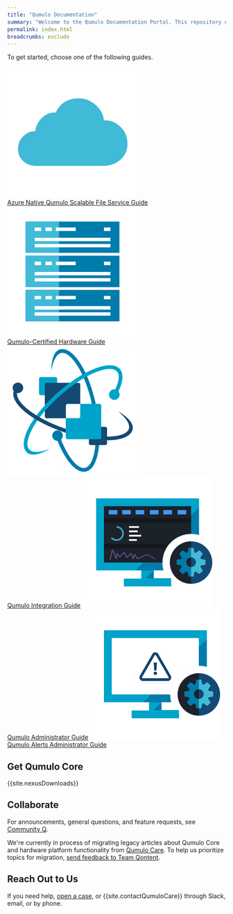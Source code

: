 ```yaml
---
title: "Qumulo Documentation"
summary: "Welcome to the Qumulo Documentation Portal. This repository uses <a href='https://www.writethedocs.org/guide/docs-as-code/'>docs-as-code principles</a> to provide guidance about working with Qumulo."
permalink: index.html
breadcrumbs: exclude
---
```


<style>#toc{display:none;}</style>

To get started, choose one of the following guides.



<div class="landing-page-buttons">
  <span class="guide-button">
    <a class="multilink" href="azure-guide/">
      <picture>
        <source type="image/webp" srcset="images/azure-guide.webp">
        <source type="image/png" srcset="images/azure-guide.png">
        <img src="images/azure-guide.png" alt="Azure Native Qumulo Scalable File Service Guide" class="landing-page-icon">
      </picture><br>Azure Native Qumulo Scalable File Service Guide</a>
  </span>

  <span class="guide-button">
    <a class="multilink" href="hardware-guide/">
      <picture>
        <source type="image/webp" srcset="images/hardware-guide.webp">
        <source type="image/png" srcset="images/hardware-guide.png">
        <img src="images/hardware-guide.png" alt="Qumulo-Certified Hardware Guide" class="landing-page-icon">
      </picture><br>Qumulo-Certified Hardware Guide</a>
  </span>

  <span class="guide-button">
    <a class="multilink" href="integration-guide/">
      <picture>
        <source type="image/webp" srcset="images/qumulo-integration-guide.webp">
        <source type="image/png" srcset="images/qumulo-integration-guide.png">
        <img src="images/qumulo-integration-guide.png" alt="Qumulo Integration Guide" class="landing-page-icon">
      </picture><br>Qumulo Integration Guide</a>
  </span>

  <span class="guide-button">
    <a class="multilink" href="administrator-guide/">
      <picture>
        <source type="image/webp" srcset="images/administrator-guide.webp">
        <source type="image/png" srcset="images/administrator-guide.png">
        <img src="images/administrator-guide.png" alt="Qumulo Administrator Guide" class="landing-page-icon">
      </picture><br>Qumulo Administrator Guide</a>
  </span>

  <span class="guide-button">
    <a class="multilink" href="qumulo-alerts-guide/">
      <picture>
        <source type="image/webp" srcset="images/qumulo-alerts-guide.webp">
        <source type="image/png" srcset="images/qumulo-alerts-guide.png">
        <img src="images/qumulo-alerts-guide.png" alt="Qumulo Alerts Administrator Guide" class="landing-page-icon">
      </picture><br>Qumulo Alerts Administrator Guide</a>
  </span>
</div>

## Get Qumulo Core
{{site.nexusDownloads}}

## Collaborate
For announcements, general questions, and feature requests, see [Community Q](https://care.qumulo.com/hc/en-us/community/topics).

We're currently in process of migrating legacy articles about Qumulo Core and hardware platform functionality from [Qumulo Care](https://care.qumulo.com/hc/en-us). To help us prioritize topics for migration, <a href="#" onclick="javascript:window.location='mailto:&#113;&#111;&#110;&#116;&#101;&#110;&#116;&#045;&#102;&#101;&#101;&#100;&#098;&#097;&#099;&#107;&#064;&#113;&#117;&#109;&#117;&#108;&#111;&#046;&#099;&#111;&#109;?subject=Feedback%20about%20docs.qumulo.com&body=Page%20URL: ' + window.location;">send feedback to Team Qontent</a>.


## Reach Out to Us
If you need help, [open a case](https://care.qumulo.com/hc/en-us/requests/new), or {{site.contactQumuloCare}} through Slack, email, or by phone.
